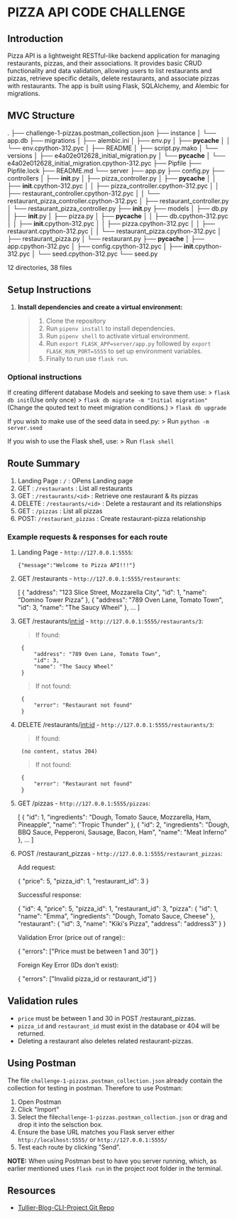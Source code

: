 # PIZZA API CODE CHALLENGE
## Introduction

Pizza API is a lightweight RESTful-like backend application for managing restaurants, pizzas, and their associations. It provides basic CRUD functionality and data validation, allowing users to list restaurants and pizzas, retrieve specific details, delete restaurants, and associate pizzas with restaurants. The app is built using Flask, SQLAlchemy, and Alembic for migrations.

## MVC Structure
.
├── challenge-1-pizzas.postman_collection.json
├── instance
│   └── app.db
├── migrations
│   ├── alembic.ini
│   ├── env.py
│   ├── __pycache__
│   │   └── env.cpython-312.pyc
│   ├── README
│   ├── script.py.mako
│   └── versions
│       ├── e4a02e012628_initial_migration.py
│       └── __pycache__
│           └── e4a02e012628_initial_migration.cpython-312.pyc
├── Pipfile
├── Pipfile.lock
├── README.md
└── server
    ├── app.py
    ├── config.py
    ├── controllers
    │   ├── __init__.py
    │   ├── pizza_controller.py
    │   ├── __pycache__
    │   │   ├── __init__.cpython-312.pyc
    │   │   ├── pizza_controller.cpython-312.pyc
    │   │   ├── restaurant_controller.cpython-312.pyc
    │   │   └── restaurant_pizza_controller.cpython-312.pyc
    │   ├── restaurant_controller.py
    │   └── restaurant_pizza_controller.py
    ├── __init__.py
    ├── models
    │   ├── db.py
    │   ├── __init__.py
    │   ├── pizza.py
    │   ├── __pycache__
    │   │   ├── db.cpython-312.pyc
    │   │   ├── __init__.cpython-312.pyc
    │   │   ├── pizza.cpython-312.pyc
    │   │   ├── restaurant.cpython-312.pyc
    │   │   └── restaurant_pizza.cpython-312.pyc
    │   ├── restaurant_pizza.py
    │   └── restaurant.py
    ├── __pycache__
    │   ├── app.cpython-312.pyc
    │   ├── config.cpython-312.pyc
    │   ├── __init__.cpython-312.pyc
    │   └── seed.cpython-312.pyc
    └── seed.py

12 directories, 38 files


## Setup Instructions

1. **Install dependencies and create a virtual environment:**

    > 1. Clone the repository
    > 2. Run `pipenv install` to install dependencies.
    > 3. Run `pipenv shell` to activate virtual environment.
    > 4. Run `export FLASK_APP=server/app.py` followed by `export FLASK_RUN_PORT=5555` to set up environment variables.
    > 5. Finally to run use `flask run`.

### Optional instructions

If creating different database Models and seeking to save them use:
    > `flask db init`(Use only once)
    > `flask db migrate -m "Initial migration"` (Change the qouted text to meet migration conditions.)
    > `flask db upgrade`

If you wish to make use of the seed data in seed.py:
    > Run `python -m server.seed`

If you wish to use the Flask shell, use:
    > Run `flask shell`

## Route Summary
1. Landing Page : `/` : OPens Landing page
2. GET :  `/restaurants` :	List all restaurants
3. GET :  `/restaurants/<id>` :	Retrieve one restaurant & its pizzas
4. DELETE : `/restaurants/<id>` : Delete a restaurant and its relationships
5. GET : `/pizzas` : List all pizzas
6. POST: `/restaurant_pizzas` : Create restaurant-pizza relationship

### Example requests & responses for each route

1. Landing Page - `http://127.0.0.1:5555`:

    `{"message":"Welcome to Pizza API!!!"}`

2. GET /restaurants - `http://127.0.0.1:5555/restaurants`:

    [
        {
            "address": "123 Slice Street, Mozzarella City",
            "id": 1,
            "name": "Domino Tower Pizza"
        },
        {
            "address": "789 Oven Lane, Tomato Town",
            "id": 3,
            "name": "The Saucy Wheel"
        },
        ...
    ]

3. GET /restaurants/<int:id> - `http://127.0.0.1:5555/restaurants/3`:
    > If found:

        {
            "address": "789 Oven Lane, Tomato Town",
            "id": 3,
            "name": "The Saucy Wheel"
        }

    > If not found:

        {
            "error": "Restaurant not found"
        }

4. DELETE /restaurants/<int:id> - `http://127.0.0.1:5555/restaurants/3`:
    > If found:

        (no content, status 204)

    > If not found:

        {
            "error": "Restaurant not found"
        }

5. GET /pizzas - `http://127.0.0.1:5555/pizzas`:

    [
        {
            "id": 1,
            "ingredients": "Dough, Tomato Sauce, Mozzarella, Ham, Pineapple",
            "name": "Tropic Thunder"
        },
        {
            "id": 2,
            "ingredients": "Dough, BBQ Sauce, Pepperoni, Sausage, Bacon, Ham",
            "name": "Meat Inferno"
        },
        ...
    ]

6. POST /restaurant_pizzas - `http://127.0.0.1:5555/restaurant_pizzas`:

    Add request:

    {
        "price": 5,
        "pizza_id": 1,
        "restaurant_id": 3
    }

    Successful response:

    {
        "id": 4,
        "price": 5,
        "pizza_id": 1,
        "restaurant_id": 3,
        "pizza": {
            "id": 1,
            "name": "Emma",
            "ingredients": "Dough, Tomato Sauce, Cheese"
        },
        "restaurant": {
            "id": 3,
            "name": "Kiki's Pizza",
            "address": "address3"
        }
    }

    Validation Error (price out of range)::

    {
        "errors": ["Price must be between 1 and 30"]
    }

    Foreign Key Error (IDs don't exist): 

    {
        "errors": ["Invalid pizza_id or restaurant_id"]
    }

## Validation rules
- `price` must be between 1 and 30 in POST /restaurant_pizzas.
- `pizza_id` and `restaurant_id` must exist in the database or 404 will be returned.
- Deleting a restaurant also deletes related restaurant-pizzas.


## Using Postman
The file `challenge-1-pizzas.postman_collection.json` already contain the collection for testing in postman.
Therefore to use Postman:

1. Open Postman
2. Click "Import"
3. Select the file`challenge-1-pizzas.postman_collection.json` or drag and drop it into the selsction box.
4. Ensure the base URL matches you Flask server either `http://localhost:5555/` or `http://127.0.0.1:5555/`
5. Test each route by clicking "Send".


**NOTE:** When using Postman best to have you server running, which, as earlier mentioned uses `flask run` in the project root folder in the terminal.


## Resources

- [Tullier-Blog-CLI-Project Git Repo](https://github.com/Silva-NK/Pizza-API-Code-Challenge)
